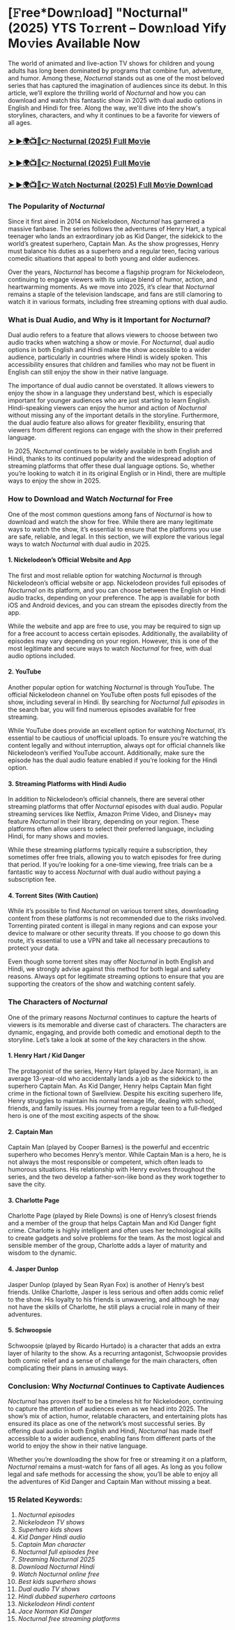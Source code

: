 # [𝙵ree*Dow𝚗load] "Nocturnal"(2025) YTS To𝚛rent – Dow𝚗load Yify Mo𝚟ies Available Now

The world of animated and live-action TV shows for children and young adults has long been dominated by programs that combine fun, adventure, and humor. Among these, *Nocturnal* stands out as one of the most beloved series that has captured the imagination of audiences since its debut. In this article, we’ll explore the thrilling world of *Nocturnal* and how you can download and watch this fantastic show in 2025 with dual audio options in English and Hindi for free. Along the way, we'll dive into the show's storylines, characters, and why it continues to be a favorite for viewers of all ages.

<h3><a href="https://bit.ly/3WK2eqE">➤ ►🌍📺📱👉 Nocturnal (2025) F𝚞ll Mo𝚟ie</a></h3>

<h3><a href="https://bit.ly/3WK2eqE">➤ ►🌍📺📱👉 Nocturnal (2025) F𝚞ll Mo𝚟ie</a></h3>

<h3><a href="https://bit.ly/3WK2eqE">➤ ►🌍📺📱👉 W𝚊tch Nocturnal (2025) F𝚞ll Mo𝚟ie Downl𝚘ad</a></h3>

### The Popularity of *Nocturnal*

Since it first aired in 2014 on Nickelodeon, *Nocturnal* has garnered a massive fanbase. The series follows the adventures of Henry Hart, a typical teenager who lands an extraordinary job as Kid Danger, the sidekick to the world’s greatest superhero, Captain Man. As the show progresses, Henry must balance his duties as a superhero and a regular teen, facing various comedic situations that appeal to both young and older audiences.

Over the years, *Nocturnal* has become a flagship program for Nickelodeon, continuing to engage viewers with its unique blend of humor, action, and heartwarming moments. As we move into 2025, it’s clear that *Nocturnal* remains a staple of the television landscape, and fans are still clamoring to watch it in various formats, including free streaming options with dual audio.

### What is Dual Audio, and Why is it Important for *Nocturnal*?

Dual audio refers to a feature that allows viewers to choose between two audio tracks when watching a show or movie. For *Nocturnal*, dual audio options in both English and Hindi make the show accessible to a wider audience, particularly in countries where Hindi is widely spoken. This accessibility ensures that children and families who may not be fluent in English can still enjoy the show in their native language.

The importance of dual audio cannot be overstated. It allows viewers to enjoy the show in a language they understand best, which is especially important for younger audiences who are just starting to learn English. Hindi-speaking viewers can enjoy the humor and action of *Nocturnal* without missing any of the important details in the storyline. Furthermore, the dual audio feature also allows for greater flexibility, ensuring that viewers from different regions can engage with the show in their preferred language.

In 2025, *Nocturnal* continues to be widely available in both English and Hindi, thanks to its continued popularity and the widespread adoption of streaming platforms that offer these dual language options. So, whether you’re looking to watch it in its original English or in Hindi, there are multiple ways to enjoy the show in 2025.

### How to Download and Watch *Nocturnal* for Free

One of the most common questions among fans of *Nocturnal* is how to download and watch the show for free. While there are many legitimate ways to watch the show, it’s essential to ensure that the platforms you use are safe, reliable, and legal. In this section, we will explore the various legal ways to watch *Nocturnal* with dual audio in 2025.

#### 1. **Nickelodeon’s Official Website and App**

The first and most reliable option for watching *Nocturnal* is through Nickelodeon’s official website or app. Nickelodeon provides full episodes of *Nocturnal* on its platform, and you can choose between the English or Hindi audio tracks, depending on your preference. The app is available for both iOS and Android devices, and you can stream the episodes directly from the app.

While the website and app are free to use, you may be required to sign up for a free account to access certain episodes. Additionally, the availability of episodes may vary depending on your region. However, this is one of the most legitimate and secure ways to watch *Nocturnal* for free, with dual audio options included.

#### 2. **YouTube**

Another popular option for watching *Nocturnal* is through YouTube. The official Nickelodeon channel on YouTube often posts full episodes of the show, including several in Hindi. By searching for *Nocturnal full episodes* in the search bar, you will find numerous episodes available for free streaming.

While YouTube does provide an excellent option for watching *Nocturnal*, it’s essential to be cautious of unofficial uploads. To ensure you’re watching the content legally and without interruption, always opt for official channels like Nickelodeon’s verified YouTube account. Additionally, make sure the episode has the dual audio feature enabled if you’re looking for the Hindi option.

#### 3. **Streaming Platforms with Hindi Audio**

In addition to Nickelodeon’s official channels, there are several other streaming platforms that offer *Nocturnal* episodes with dual audio. Popular streaming services like Netflix, Amazon Prime Video, and Disney+ may feature *Nocturnal* in their library, depending on your region. These platforms often allow users to select their preferred language, including Hindi, for many shows and movies.

While these streaming platforms typically require a subscription, they sometimes offer free trials, allowing you to watch episodes for free during that period. If you’re looking for a one-time viewing, free trials can be a fantastic way to access *Nocturnal* with dual audio without paying a subscription fee.

#### 4. **Torrent Sites (With Caution)**

While it’s possible to find *Nocturnal* on various torrent sites, downloading content from these platforms is not recommended due to the risks involved. Torrenting pirated content is illegal in many regions and can expose your device to malware or other security threats. If you choose to go down this route, it’s essential to use a VPN and take all necessary precautions to protect your data.

Even though some torrent sites may offer *Nocturnal* in both English and Hindi, we strongly advise against this method for both legal and safety reasons. Always opt for legitimate streaming options to ensure that you are supporting the creators of the show and watching content safely.

### The Characters of *Nocturnal*

One of the primary reasons *Nocturnal* continues to capture the hearts of viewers is its memorable and diverse cast of characters. The characters are dynamic, engaging, and provide both comedic and emotional depth to the storyline. Let’s take a look at some of the key characters in the show.

#### 1. **Henry Hart / Kid Danger**

The protagonist of the series, Henry Hart (played by Jace Norman), is an average 13-year-old who accidentally lands a job as the sidekick to the superhero Captain Man. As Kid Danger, Henry helps Captain Man fight crime in the fictional town of Swellview. Despite his exciting superhero life, Henry struggles to maintain his normal teenage life, dealing with school, friends, and family issues. His journey from a regular teen to a full-fledged hero is one of the most exciting aspects of the show.

#### 2. **Captain Man**

Captain Man (played by Cooper Barnes) is the powerful and eccentric superhero who becomes Henry’s mentor. While Captain Man is a hero, he is not always the most responsible or competent, which often leads to humorous situations. His relationship with Henry evolves throughout the series, and the two develop a father-son-like bond as they work together to save the city.

#### 3. **Charlotte Page**

Charlotte Page (played by Riele Downs) is one of Henry’s closest friends and a member of the group that helps Captain Man and Kid Danger fight crime. Charlotte is highly intelligent and often uses her technological skills to create gadgets and solve problems for the team. As the most logical and sensible member of the group, Charlotte adds a layer of maturity and wisdom to the dynamic.

#### 4. **Jasper Dunlop**

Jasper Dunlop (played by Sean Ryan Fox) is another of Henry’s best friends. Unlike Charlotte, Jasper is less serious and often adds comic relief to the show. His loyalty to his friends is unwavering, and although he may not have the skills of Charlotte, he still plays a crucial role in many of their adventures.

#### 5. **Schwoopsie**

Schwoopsie (played by Ricardo Hurtado) is a character that adds an extra layer of hilarity to the show. As a recurring antagonist, Schwoopsie provides both comic relief and a sense of challenge for the main characters, often complicating their plans in amusing ways.

### Conclusion: Why *Nocturnal* Continues to Captivate Audiences

*Nocturnal* has proven itself to be a timeless hit for Nickelodeon, continuing to capture the attention of audiences even as we head into 2025. The show’s mix of action, humor, relatable characters, and entertaining plots has ensured its place as one of the network’s most successful series. By offering dual audio in both English and Hindi, *Nocturnal* has made itself accessible to a wider audience, enabling fans from different parts of the world to enjoy the show in their native language.

Whether you’re downloading the show for free or streaming it on a platform, *Nocturnal* remains a must-watch for fans of all ages. As long as you follow legal and safe methods for accessing the show, you’ll be able to enjoy all the adventures of Kid Danger and Captain Man without missing a beat.

### 15 Related Keywords:
1. *Nocturnal episodes*
2. *Nickelodeon TV shows*
3. *Superhero kids shows*
4. *Kid Danger Hindi audio*
5. *Captain Man character*
6. *Nocturnal full episodes free*
7. *Streaming *Nocturnal* 2025*
8. *Download *Nocturnal* Hindi*
9. *Watch *Nocturnal* online free*
10. *Best kids superhero shows*
11. *Dual audio TV shows*
12. *Hindi dubbed superhero cartoons*
13. *Nickelodeon Hindi content*
14. *Jace Norman Kid Danger*
15. *Nocturnal free streaming platforms*
